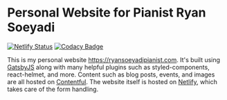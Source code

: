# Personal Website for Pianist Ryan Soeyadi
[![Netlify Status](https://api.netlify.com/api/v1/badges/6f13395d-a1eb-4a9f-8fab-f6473399fe9f/deploy-status)](https://app.netlify.com/sites/ryansoeyadipianist/deploys)
[![Codacy Badge](https://app.codacy.com/project/badge/Grade/40658f473b514373a7335525e0b8be12)](https://www.codacy.com/gh/rsoeyadi/ryansoeyadipianist/dashboard?utm_source=github.com&amp;utm_medium=referral&amp;utm_content=rsoeyadi/ryansoeyadipianist&amp;utm_campaign=Badge_Grade)

This is my personal website https://ryansoeyadipianist.com. It's built using [GatsbyJS](https://www.gatsbyjs.com) along with many helpful plugins such as styled-components,  react-helmet, and more. Content such as blog posts, events, and images are all hosted on [Contentful](https://www.contentful.com). The website itself is hosted on [Netlify](https://www.netlify.com), which takes care of the form handling.
